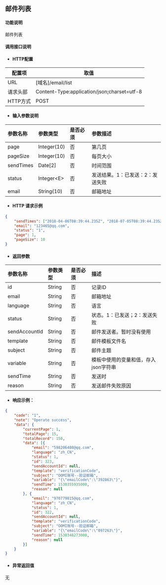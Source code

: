 ## 邮件列表

#### 功能说明

邮件列表

#### 调用接口说明

* #### HTTP配置

| 配置项 | 取值 |
| --- | --- |
| URL | \[域名\]/email/list |
| 请求头部 | Content-Type:application/json;charset=utf-8 |
| HTTP方式 | POST |

* #### 输入参数说明

| 参数名称 | 参数类型 | 是否必须 | 参数描述 |
| :--- | :--- | :--- | :--- |
| page | Integer\(10\) | 否 | 第几页 |
| pageSize | Integer\(10\) | 否 | 每页大小 |
| sendTimes | Date[2] | 否 | 时间范围 |
| status | Integer&lt;E&gt; | 否 | 发送结果。1：已发送：2：发送失败 |
| email | String\(10\) | 否 | 邮箱地址 |

* #### HTTP 请求示例

```json
{
    "sendTimes": ["2018-04-06T08:39:44.235Z", "2018-07-05T08:39:44.235Z"],
    "email": "123465@qq.com",
    "status": "1",
    "page": 1,
    "pageSize": 10
}
```

* #### 返回参数

| 参数名称 | 参数类型 | 是否必须 | 描述 |
| :--- | :--- | :--- | :--- |
| id | String | 否 | 记录ID |
| email | String | 否 | 邮箱地址 |
| language | String | 否 | 语言 |
| status | String | 否 | 状态。1：已发送；2：发送失败 |
| sendAccountId | String | 否 | 邮件发送者。暂时没有使用 |
| template | String | 否 | 邮件模板文件名 |
| subject | String | 否 | 邮件主题 |
| variable | String | 否 | 模板中使用的变量和值，存入json字符串 |
| sendTime | String | 否 | 发送时 |
| reason | String | 否 | 发送邮件失败原因 |

* #### 响应示例：

```json
{
    "code": "1",
    "note": "Operate success",
    "data": {
        "currentPage": 1,
        "totalPage": 15,
        "totalRecord": 150,
        "data": [{
            "email": "598206408@qq.com",
            "language": "zh_CN",
            "status": 1,
            "id": 323,
            "sendAccountId": null,
            "template": "verificationCode",
            "subject": "OOMI账号--验证邮箱",
            "variable": "{\"emailCode\":\"392863\"}",
            "sendTime": 1530355935000,
            "reason": null
        }, {
            "email": "970779815@qq.com",
            "language": "zh_CN",
            "status": 1,
            "id": 322,
            "sendAccountId": null,
            "template": "verificationCode",
            "subject": "OOMI账号--验证邮箱",
            "variable": "{\"emailCode\":\"097263\"}",
            "sendTime": 1530348273000,
            "reason": null
        }]
    }
}
```

* #### 异常返回值

无

